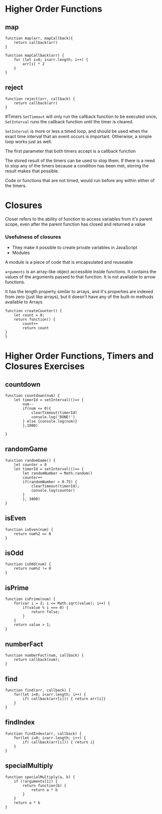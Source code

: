 # Higher Order Functions
## map
```
function map(arr, mapCallback){
	return callback(arr)
}

function mapCallback(arr) {
	for (let i=0; i<arr.length; i++) {
		arr[i] * 2
	}
}
```

## reject
```
function reject(arr, callback) {
	return callback(arr)
}
```

#Timers
`SetTimeout` will only run the callback function to be executed once, `SetInterval` runs the callback function until the timer is cleared.

`SetInterval` is more or less a timed loop, and should be used when the exact time interval that an event occurs is important. Otherwise, a simple loop works just as well.

The first parameter that both timers accept is a callback function

The stored result of the timers can be used to stop them. If there is a need to stop any of the timers because a condition has been met, storing the result makes that possible.

Code or functions that are not timed, would run before any within either of the timers.

# Closures
Closer refers to the ability of function to access variables from it's parent scope, even after the parent function has closed and returned a value

### Usefulness of closures
- They make it possible to create private variables in JavaScript
- Modules

A module is a piece of code that is encapsulated and reuseable

`arguments` is an array-like object accessible inside functions. It contains the values of the arguments passed to that function. It is not available to arrow functions.

It has the length property similar to arrays, and it's properties are indexed from zero (just like arrays), but it doesn't have any of the built-in methods available to Arrays

```
function createCounter() {
	let count = 0;
	return function() {
		count++
		return count
}
}
```

# Higher Order Functions, Timers and Closures Exercises

## countdown
```
function countdown(num) {
	let timerId = setInterval(()=> {
		num--
		if(num <= 0){
			clearTimeout(timerId)
			console.log('DONE!')
		} else {console.log(num)}
		},1000)
		
}
```

## randomGame
```
function randomGame() {
	let counter = 0
	let timerId = setInterval(()=> {
		let randomNumber = Math.random()
		counter++
		if(randomNumber > 0.75) {
			clearTimeout(timerId);
			console.log(counter)
		}
		}, 1000)
}
```

## isEven
```
function isEven(num) {
	return num%2 == 0
}
```

## isOdd
```
function isOdd(num) {
	return num%2 != 0
} 
```

## isPrime
```
function isPrime(num) {
	for(var i = 2; i <= Math.sqrt(value); i++) {
        if(value % i === 0) {
            return false;
        }
    }
    return value > 1;
}
```

## numberFact
```
function numberFact(num, callback) {
	return callback(num);
}
```

## find
```
function find(arr, callback) {
	for(let i=0; i<arr.length; i++) {
		if( callback(arr[i])) { return arr[i]}
	}
}
```

## findIndex
```
function findIndex(arr, callback) {
	for(let i=0; i<arr.length; i++) {
		if( callback(arr[i])) { return i}
	}
}
```

## specialMultiply
```
function specialMultiply(a, b) {
	if (!arguments[1]) {
		return function(b) {
			return a * b
		}
	}		
	return a * b
}
```


